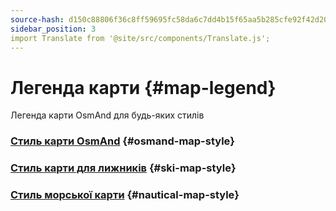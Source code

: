```yaml
---
source-hash: d150c88806f36c8ff59695fc58da6c7dd4b15f65aa5b285cfe92f42d2014a81b
sidebar_position: 3
import Translate from '@site/src/components/Translate.js';
---
```


# Легенда карти {#map-legend}

Легенда карти OsmAnd для будь-яких стилів

### [Стиль карти OsmAnd](./osmand.md) {#osmand-map-style}
<Translate android="yes" id="default_render_descr" />

### [Стиль карти для лижників](./ski-map.md) {#ski-map-style}
<Translate android="yes" id="ski_map_render_descr" />

### [Стиль морської карти](./nautical-map.md) {#nautical-map-style}
<Translate android="yes" id="nautical_render_descr" />